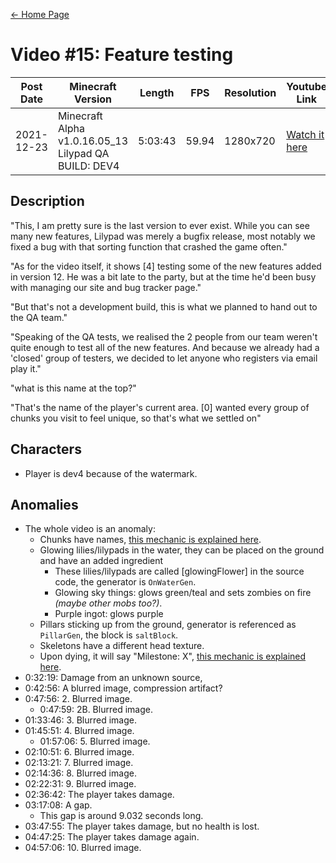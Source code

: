 [← Home Page](../README.md)

# Video #15: Feature testing
| Post Date  | Minecraft Version                                    | Length  | FPS    | Resolution | Youtube Link      |
| ---------  | ---------------------------------------------------- | ------- | -----  | ---------- | ----------------- |
| 2021-12-23 | Minecraft Alpha v1.0.16.05_13 Lilypad QA BUILD: DEV4 | 5:03:43 | 59.94  | 1280x720   | [Watch it here](https://www.youtube.com/watch?v=vUy0vS4RJZA) |

## Description
"This, I am pretty sure is the last version to ever exist. While you can see many new features, Lilypad was merely a bugfix release, most notably we fixed a bug with that sorting function that crashed the game often."

"As for the video itself, it shows [4] testing some of the new features added in version 12. He was a bit late to the party, but at the time he'd been busy with managing our site and bug tracker page."

"But that's not a development build, this is what we planned to hand out to the QA team."

"Speaking of the QA tests, we realised the 2 people from our team weren't quite enough to test all of the new features. And because we already had a 'closed' group of testers, we decided to let anyone who registers via email play it."


"what is this name at the top?"

"That's the name of the player's current area. [0] wanted every group of chunks you visit to feel unique, so that's what we settled on"

## Characters
* Player is dev4 because of the watermark.

## Anomalies
* The whole video is an anomaly:
  * Chunks have names, [this mechanic is explained here](../mechanics/chunk-names.md).
  * Glowing lilies/lilypads in the water, they can be placed on the ground and have an added ingredient
    * These lilies/lilypads are called [glowingFlower] in the source code, the generator is `OnWaterGen`.
    * Glowing sky things: glows green/teal and sets zombies on fire *(maybe other mobs too?)*.
    * Purple ingot: glows purple
  * Pillars sticking up from the ground, generator is referenced as `PillarGen`, the block is `saltBlock`.
  * Skeletons have a different head texture.
  * Upon dying, it will say "Milestone: X", [this mechanic is explained here](../mechanics/milestone.md).
* 0:32:19: Damage from an unknown source,
* 0:42:56: A blurred image, compression artifact?
* 0:47:56: 2. Blurred image.
  * 0:47:59: 2B. Blurred image.
* 01:33:46: 3. Blurred image.
* 01:45:51: 4. Blurred image.
  * 01:57:06: 5. Blurred image.
* 02:10:51: 6. Blurred image.
* 02:13:21: 7. Blurred image.
* 02:14:36: 8. Blurred image.
* 02:22:31: 9. Blurred image.
* 02:36:42: The player takes damage.
* 03:17:08: A gap.
  * This gap is around 9.032 seconds long.
* 03:47:55: The player takes damage, but no health is lost.
* 04:47:25: The player takes damage again.
* 04:57:06: 10. Blurred image.